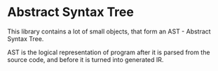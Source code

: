 # Abstract Syntax Tree

This library contains a lot of small objects, that form an AST - Abstract Syntax Tree.

AST is the logical representation of program after it is parsed from the source code, and before it is turned into generated IR.